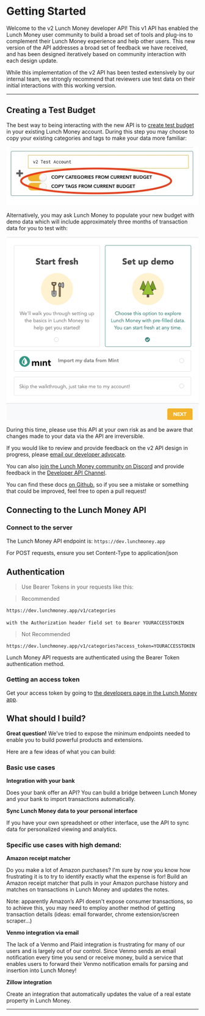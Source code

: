 # Getting Started

Welcome to the v2 Lunch Money developer API! This v1 API has enabled the Lunch Money user community to build a broad set of tools and plug-ins to complement their Lunch Money experience and help other users.  This new version of the API addresses a broad set of feedback we have received, and has been designed iteratively based on community interaction with each design update.

While this implementation of the v2 API has been tested extensively by our internal team, we strongly recommend that reviewers use test data on their initial interactions with this working version.

---

## Creating a Test Budget

The best way to being interacting with the new API is to [create test budget](https://support.lunchmoney.app/miscellaneous/unlimited-budgeting-accounts) in your existing Lunch Money account.  During this step you may choose to copy your existing categories and tags to make your data more familiar:

![Copy Categories and Tags](../images/CopyCategoriesAndTags.jpg)

Alternatively, you may ask Lunch Money to populate your new budget with demo data which will include approximately three months of transaction data for you to test with:

![Demo Data](../images/DemoData.png)


During this time, please use this API at your own risk as and be aware that changes made to your data via the API are irreversible.

If you would like to review and provide feedback on the v2 API design in progress, please [email our developer advocate](mailto:jp@lunchmoney.app).

You can also [join the Lunch Money community on Discord](https://lunchmoney.app/discord) and provide feedback in the [Developer API Channel](https://discord.com/channels/842337014556262411/1134594318414389258).

You can find these docs [on Github](https://github.com/lunch-money/developers), so if you see a mistake or something that could be improved, feel free to open a pull request!

## Connecting to the Lunch Money API

### Connect to the server

The Lunch Money API endpoint is: `https://dev.lunchmoney.app`

<aside class="notice">
For POST requests, ensure you set Content-Type to application/json
</aside>


## Authentication

> Use Bearer Tokens in your requests like this:

> Recommended

```text
https://dev.lunchmoney.app/v1/categories

with the Authorization header field set to Bearer YOURACCESSTOKEN
```

> Not Recommended

```text
https://dev.lunchmoney.app/v1/categories?access_token=YOURACCESSTOKEN
```

Lunch Money API requests are authenticated using the Bearer Token authentication method.

### Getting an access token

Get your access token by going to [the developers page in the Lunch Money app](https://my.lunchmoney.app/developers).

## What should I build?

**Great question!** We’ve tried to expose the minimum endpoints needed to enable you to build powerful products and extensions.

Here are a few ideas of what you can build:

### Basic use cases

**Integration with your bank**

Does your bank offer an API? You can build a bridge between Lunch Money and your bank to import transactions automatically.

**Sync Lunch Money data to your personal interface**

If you have your own spreadsheet or other interface, use the API to sync data for personalized viewing and analytics.

### Specific use cases with high demand:

**Amazon receipt matcher**

Do you make a lot of Amazon purchases? I'm sure by now you know how frustrating it is to try to identify exactly what the expense is for! Build an Amazon receipt matcher that pulls in your Amazon purchase history and matches on transactions in Lunch Money and updates the notes.

<aside class="notice">
Note: apparently Amazon’s API doesn't expose consumer transactions, so to achieve this, you may need to employ another method of getting transaction details (ideas: email forwarder, chrome extension/screen scraper…)
</aside>

**Venmo integration via email**

The lack of a Venmo and Plaid integration is frustrating for many of our users and is largely out of our control.  Since Venmo sends an email notification every time you send or receive money, build a service that enables users to forward their Venmo notification emails for parsing and insertion into Lunch Money!

**Zillow integration**

Create an integration that automatically updates the value of a real estate property in Lunch Money.

---
